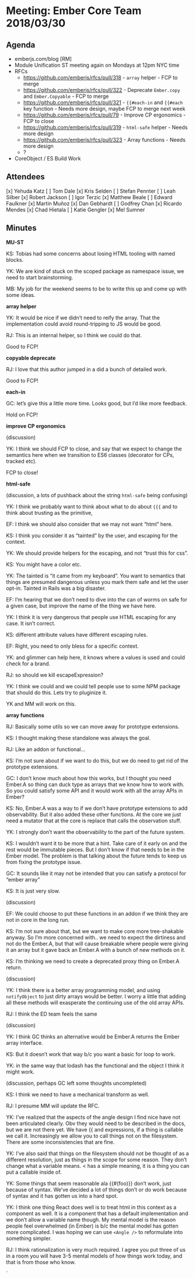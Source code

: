# Meeting: Ember Core Team 2018/03/30

## Agenda

- emberjs.com/blog [RM]
- Module Unification ST meeting again on Mondays at 12pm NYC time
- RFCs
  - https://github.com/emberjs/rfcs/pull/318 - `array` helper - FCP to merge
  - https://github.com/emberjs/rfcs/pull/322 - Deprecate `Ember.copy` and `Ember.Copyable` - FCP to merge
  - https://github.com/emberjs/rfcs/pull/321 - `{{#each-in` and `{{#each` key function - Needs more design, maybe FCP to merge next week
  - https://github.com/emberjs/rfcs/pull/79 - Improve CP ergonomics - FCP to close
  - https://github.com/emberjs/rfcs/pull/319 - `html-safe` helper - Needs more design
  - https://github.com/emberjs/rfcs/pull/323 - Array functions - Needs more design
  - <AngleBracket />?
- CoreObject / ES<latest> Build Work


## Attendees

[x] Yehuda Katz
[ ] Tom Dale
[x] Kris Selden
[ ] Stefan Pennter
[ ] Leah Silber
[x] Robert Jackson
[ ] Igor Terzic
[x] Matthew Beale
[ ] Edward Faulkner
[x] Martin Muñoz
[x] Dan Gebhardt
[ ] Godfrey Chan
[x] Ricardo Mendes
[x] Chad Hietala
[ ] Katie Gengler
[x] Mel Sumner

## Minutes

**MU-ST**

KS: Tobias had some concerns about losing HTML tooling with named blocks.

YK: We are kind of stuck on the scoped package as namespace issue, we need to start brainstorming.

MB: My job for the weekend seems to be to write this up and come up with some ideas.

**array helper**

YK: It would be nice if we didn’t need to reify the array. That the implementation could avoid round-tripping to JS would be good.

RJ: This is an internal helper, so I think we could do that.

Good to FCP!

**copyable deprecate**

RJ: I love that this author jumped in a did a bunch of detailed work.

Good to FCP!

**each-in**

GC: let’s give this a little more time. Looks good, but I’d like more feedback.

Hold on FCP!

**improve CP ergonomics**

(discussion)

YK: I think we should FCP to close, and say that we expect to change the semantics here when we transition to ES6 classes (decorator for CPs, tracked etc).

FCP to close!

**html-safe**

(discussion, a lots of pushback about the string `html-safe` being confusing)

YK: I think we probably want to think about what to do about `{{{` and to think about trusting as the primitive,

EF: I think we should also consider that we may not want “html” here.

KS: I think you consider it as “tainted” by the user, and escaping for the context.

YK: We should provide helpers for the escaping, and not “trust this for css”.

KS: You might have a color etc.

YK: The tainted is “it came from my keyboard”. You want to semantics that things are presumed dangerous unless you mark them safe and let the user opt-in. Tainted in Rails was a big disaster.

EF: I’m hearing that we don’t need to dive into the can of worms on safe for a given case, but improve the name of the thing we have here.

YK: I think it is very dangerous that people use HTML escaping for any case. It isn’t correct.

KS: different attribute values have different escaping rules.

EF: Right, you need to only bless for a specific context.

YK: and glimmer can help here, it knows where a values is used and could check for a brand.

RJ: so should we kill escapeExpression?

YK: I think we could and we could tell people use to some NPM package that should do this. Lets try to pluginize it.

YK and MM will work on this.

**array functions**

RJ: Basically some utils so we can move away for prototype extensions.

KS: I thought making these standalone was always the goal.

RJ: Like an addon or functional…

KS: I’m not sure about if we want to do this, but we do need to get rid of the prototype extensions.

GC: I don’t know much about how this works, but I thought you need Ember.A so thing can duck type as arrays that we know how to work with. So you could satisfy some API and it would work with all the array APIs in Ember?

KS: No, Ember.A was a way to if we don’t have prototype extensions to add observability. But it also added these other functions. At the core we just need a mutator that at the core is replace that calls the observation stuff.

YK: I strongly don’t want the observability to the part of the future system.

KS: I wouldn’t want it to be more that a hint. Take care of it early on and the rest would be immutable pieces. But I don’t know if that needs to be in the Ember model. The problem is that talking about the future tends to keep us from fixing the prototype issue.

GC: It sounds like it may not be intended that you can satisfy a protocol for “ember array”

KS: It is just very slow.

(discussion)

EF: We could choose to put these functions in an addon if we think they are not in core in the long run.

KS: I’m not sure about that, but we want to make core more tree-shakable anyway. So I’m more concerned with.. we need to expect the dirtiness and not do the Ember.A, but that will cause breakable where people were giving it an array but it gave back an Ember.A with a bunch of new methods on it.

KS: I’m thinking we need to create a deprecated proxy thing on Ember.A return.

(discussion)

YK: I think there is a better array programming model, and using `notifyObject` to just dirty arrays would be better. I worry a little that adding all these methods will exasperate the continuing use of the old array APIs.

RJ: I think the ED team feels the same

(discussion)

YK: I think GC thinks an alternative would be Ember.A returns the Ember array interface.

KS: But it doesn’t work that way b/c you want a basic for loop to work.

YK: in the same way that lodash has the functional and the object I think it might work.

(discussion, perhaps GC left some thoughts uncompleted)

KS: I think we need to have a mechanical transform as well.

RJ: I presume MM will update the RFC.

**<AngleBracket />**

YK: I’ve realized that the aspects of the angle design I find nice have not been articulated clearly. Obv they would need to be described in the docs, but we are not there yet. We have {{ and expressions, if a thing is callable we call it. Increasingly we allow you to call things not on the filesystem. There are some inconsistencies that are fine.

YK: I’ve also said that things on the filesystem should not be thought of as a different resolution, just as things in the scope for some reason. They don’t change what a variable means. < has a simple meaning, it is a thing you can put a callable inside of.

YK: Some things that seem reasonable ala {{#(foo)}} don’t work, just because of syntax. We’ve decided a lot of things don’t or do work because of syntax and it has gotten us into a hard spot.

YK: I think one thing React does well is to treat html in this context as a component as well. It is a component that has a default implementation and we don’t allow a variable name though. My mental model is the reason people feel overwhelmed (in Ember) is b/c the mental model has gotten more complicated. I was hoping we can use `<Angle />` to reformulate into something simpler.

RJ: I think rationalization is very much required. I agree you put three of us in a room you will have 3-5 mental models of how things work today, and that is from those who know.




































`





